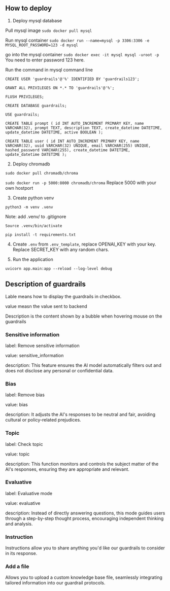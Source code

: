 ## How to deploy

1. Deploy mysql database

Pull mysql image
`sudo docker pull mysql`

Run mysql container
`sudo docker run --name=mysql -p 3306:3306 -e MYSQL_ROOT_PASSWORD=123 -d mysql`

go into the mysql container
`sudo docker exec -it mysql mysql -uroot -p`
You need to enter password 123 here.

Run the command in mysql command line

`CREATE USER 'guardrails'@'%' IDENTIFIED BY 'guardrails123';`

`GRANT ALL PRIVILEGES ON *.* TO 'guardrails'@'%';`

`FLUSH PRIVILEGES;`

`CREATE DATABASE guardrails;`

`USE guardrails;`

`CREATE TABLE prompt (
    id INT AUTO_INCREMENT PRIMARY KEY,
    name VARCHAR(32),
    prompt TEXT,
    description TEXT,
    create_datetime DATETIME,
    update_datetime DATETIME,
    active BOOLEAN
);`

`CREATE TABLE user (
    id INT AUTO_INCREMENT PRIMARY KEY,
    name VARCHAR(32),
    uuid VARCHAR(32) UNIQUE,
    email VARCHAR(255) UNIQUE,
    hashed_password VARCHAR(255),
    create_datetime DATETIME,
    update_datetime DATETIME
);`

2. Deploy chromadb

`sudo docker pull chromadb/chroma`

`sudo docker run -p 5000:8000 chromadb/chroma` Replace 5000 with your own hostport

3. Create python venv

`python3 -m venv .venv`

Note: add .venv/ to .gitignore

`Source .venv/bin/activate`

`pip install -t requirements.txt`

4. Create `.env` from `.env_template`, replace OPENAI_KEY with your key. Replace SECRET_KEY with any random chars.

5. Run the application

`uvicorn app.main:app --reload --log-level debug`



## Description of guardrails

Lable means how to display the guardrails in checkbox.

value measn the value sent to backend

Description is the content shown by a bubble when hovering mouse on the guardrails

### Sensitive information

label: Remove sensitive information

value: sensitive_information

description: This feature ensures the AI model automatically filters out and does not disclose any personal or confidential data.

### Bias

label: Remove bias

value: bias

description:  It adjusts the AI's responses to be neutral and fair, avoiding cultural or policy-related prejudices.

### Topic

label: Check topic

value: topic

description: This function monitors and controls the subject matter of the AI's responses, ensuring they are appropriate and relevant.

### Evaluative

label: Evaluative mode

value: evaluative

description: Instead of directly answering questions, this mode guides users through a step-by-step thought process, encouraging independent thinking and analysis.

### Instruction

Instructions allow you to share anything you'd like our guardrails to consider in its response.

### Add a file

Allows you to upload a custom knowledge base file, seamlessly integrating tailored information into our guardrail protocols.
